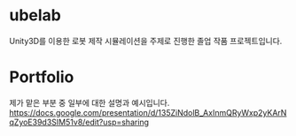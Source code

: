 # ubelab
Unity3D를 이용한 로봇 제작 시뮬레이션을 주제로 진행한 졸업 작품 프로젝트입니다.

# Portfolio
제가 맡은 부분 중 일부에 대한 설명과 예시입니다.
https://docs.google.com/presentation/d/135ZiNdolB_AxInmQRyWxp2yKArNqZyoE39d3SIM51v8/edit?usp=sharing
